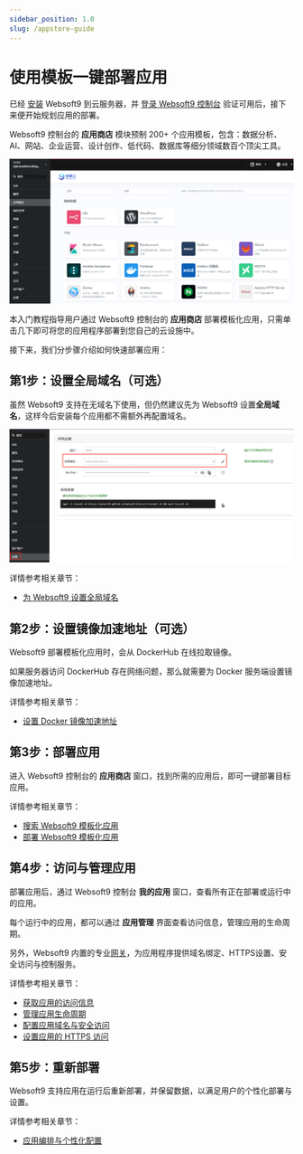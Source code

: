 ```yaml
---
sidebar_position: 1.0
slug: /appstore-guide
---
```


# 使用模板一键部署应用

已经 [安装](./install) Websoft9 到云服务器，并 [登录 Websoft9 控制台](./login-console) 验证可用后，接下来便开始规划应用的部署。    

Websoft9 控制台的 **应用商店** 模块预制 200+ 个应用模板，包含：数据分析、AI、网站、企业运营、设计创作、低代码、数据库等细分领域数百个顶尖工具。  

![](./assets/websoft9-appstore.png)

本入门教程指导用户通过 Websoft9 控制台的 **应用商店** 部署模板化应用，只需单击几下即可将您的应用程序部署到您自己的云设施中。

接下来，我们分步骤介绍如何快速部署应用：

## 第1步：设置全局域名（可选）

虽然 Websoft9 支持在无域名下使用，但仍然建议先为 Websoft9 设置**全局域名**，这样今后安装每个应用都不需额外再配置域名。 

![](./assets/websoft9-settings-globaldomain.png)

详情参考相关章节：

- [为 Websoft9 设置全局域名](./domain-set#wildcard)

## 第2步：设置镜像加速地址（可选）

Websoft9 部署模板化应用时，会从 DockerHub 在线拉取镜像。 

如果服务器访问 DockerHub 存在网络问题，那么就需要为 Docker 服务端设置镜像加速地址。

详情参考相关章节：

- [设置 Docker 镜像加速地址](./docker-server#imagespeed)

## 第3步：部署应用

进入 Websoft9 控制台的 **应用商店** 窗口，找到所需的应用后，即可一键部署目标应用。   



详情参考相关章节：

- [搜索 Websoft9 模板化应用](./appstore)
- [部署 Websoft9 模板化应用](./deployment#appstore)

## 第4步：访问与管理应用

部署应用后，通过 Websoft9 控制台 **我的应用** 窗口，查看所有正在部署或运行中的应用。  

每个运行中的应用，都可以通过 **应用管理** 界面查看访问信息，管理应用的生命周期。  

另外，Websoft9 内置的专业[网关](./gateway)，为应用程序提供域名绑定、HTTPS设置、安全访问与控制服务。  

详情参考相关章节：

- [获取应用的访问信息](./app-getdetail#access)
- [管理应用生命周期](./app-lifecycle)
- [配置应用域名与安全访问](./gateway)
- [设置应用的 HTTPS 访问](./domain-https)


## 第5步：重新部署

Websoft9 支持应用在运行后重新部署，并保留数据，以满足用户的个性化部署与设置。  

详情参考相关章节：

- [应用编排与个性化配置](./app-compose) 